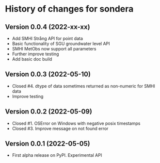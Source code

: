 # History of changes for sondera

## Version 0.0.4 (2022-xx-xx)

* Add SMHI Strång API for point data
* Basic functionality of SGU groundwater level API
* SMHI MetObs now support all parameters
* Further improve testing
* Add basic doc build

## Version 0.0.3 (2022-05-10)

* Closed #4. dtype of data sometimes returned as non-numeric for SMHI data
* Improve testing

## Version 0.0.2 (2022-05-09)

* Closed #1. OSError on Windows with negative posix timestamps
* Closed #3. Improve message on not found error

## Version 0.0.1 (2022-05-05)

* First alpha release on PyPI. Experimental API